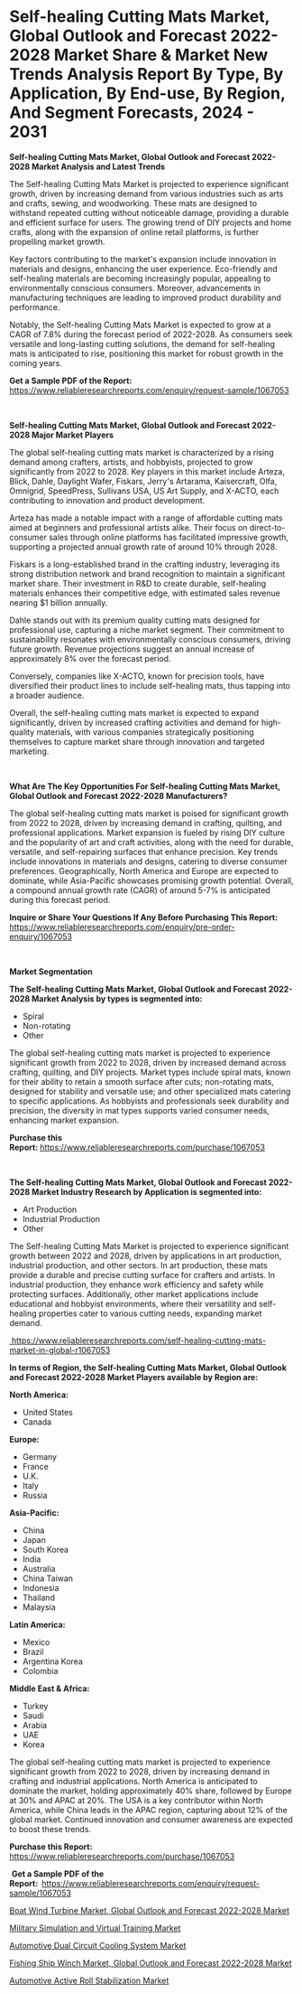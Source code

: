 <p><h1>Self-healing Cutting Mats Market, Global Outlook and Forecast 2022-2028 Market Share & Market New Trends Analysis Report By Type, By Application, By End-use, By Region, And Segment Forecasts, 2024 - 2031</h1></p><p><strong>Self-healing Cutting Mats Market, Global Outlook and Forecast 2022-2028 Market Analysis and Latest Trends</strong></p>
<p><p>The Self-healing Cutting Mats Market is projected to experience significant growth, driven by increasing demand from various industries such as arts and crafts, sewing, and woodworking. These mats are designed to withstand repeated cutting without noticeable damage, providing a durable and efficient surface for users. The growing trend of DIY projects and home crafts, along with the expansion of online retail platforms, is further propelling market growth.</p><p>Key factors contributing to the market's expansion include innovation in materials and designs, enhancing the user experience. Eco-friendly and self-healing materials are becoming increasingly popular, appealing to environmentally conscious consumers. Moreover, advancements in manufacturing techniques are leading to improved product durability and performance.</p><p>Notably, the Self-healing Cutting Mats Market is expected to grow at a CAGR of 7.8% during the forecast period of 2022-2028. As consumers seek versatile and long-lasting cutting solutions, the demand for self-healing mats is anticipated to rise, positioning this market for robust growth in the coming years.</p></p>
<p><strong>Get a Sample PDF of the Report:&nbsp;</strong> <a href="https://www.reliableresearchreports.com/enquiry/request-sample/1067053">https://www.reliableresearchreports.com/enquiry/request-sample/1067053</a></p>
<p>&nbsp;</p>
<p><strong>Self-healing Cutting Mats Market, Global Outlook and Forecast 2022-2028 Major Market Players</strong></p>
<p><p>The global self-healing cutting mats market is characterized by a rising demand among crafters, artists, and hobbyists, projected to grow significantly from 2022 to 2028. Key players in this market include Arteza, Blick, Dahle, Daylight Wafer, Fiskars, Jerry's Artarama, Kaisercraft, Olfa, Omnigrid, SpeedPress, Sullivans USA, US Art Supply, and X-ACTO, each contributing to innovation and product development.</p><p>Arteza has made a notable impact with a range of affordable cutting mats aimed at beginners and professional artists alike. Their focus on direct-to-consumer sales through online platforms has facilitated impressive growth, supporting a projected annual growth rate of around 10% through 2028.</p><p>Fiskars is a long-established brand in the crafting industry, leveraging its strong distribution network and brand recognition to maintain a significant market share. Their investment in R&D to create durable, self-healing materials enhances their competitive edge, with estimated sales revenue nearing $1 billion annually.</p><p>Dahle stands out with its premium quality cutting mats designed for professional use, capturing a niche market segment. Their commitment to sustainability resonates with environmentally conscious consumers, driving future growth. Revenue projections suggest an annual increase of approximately 8% over the forecast period.</p><p>Conversely, companies like X-ACTO, known for precision tools, have diversified their product lines to include self-healing mats, thus tapping into a broader audience.</p><p>Overall, the self-healing cutting mats market is expected to expand significantly, driven by increased crafting activities and demand for high-quality materials, with various companies strategically positioning themselves to capture market share through innovation and targeted marketing.</p></p>
<p>&nbsp;</p>
<p><strong>What Are The Key Opportunities For Self-healing Cutting Mats Market, Global Outlook and Forecast 2022-2028 Manufacturers?</strong></p>
<p><p>The global self-healing cutting mats market is poised for significant growth from 2022 to 2028, driven by increasing demand in crafting, quilting, and professional applications. Market expansion is fueled by rising DIY culture and the popularity of art and craft activities, along with the need for durable, versatile, and self-repairing surfaces that enhance precision. Key trends include innovations in materials and designs, catering to diverse consumer preferences. Geographically, North America and Europe are expected to dominate, while Asia-Pacific showcases promising growth potential. Overall, a compound annual growth rate (CAGR) of around 5-7% is anticipated during this forecast period.</p></p>
<p><strong>Inquire or Share Your Questions If Any Before Purchasing This Report:</strong> <a href="https://www.reliableresearchreports.com/enquiry/pre-order-enquiry/1067053">https://www.reliableresearchreports.com/enquiry/pre-order-enquiry/1067053</a></p>
<p>&nbsp;</p>
<p><strong>Market Segmentation</strong></p>
<p><strong>The Self-healing Cutting Mats Market, Global Outlook and Forecast 2022-2028 Market Analysis by types is segmented into:</strong></p>
<p><ul><li>Spiral</li><li>Non-rotating</li><li>Other</li></ul></p>
<p><p>The global self-healing cutting mats market is projected to experience significant growth from 2022 to 2028, driven by increased demand across crafting, quilting, and DIY projects. Market types include spiral mats, known for their ability to retain a smooth surface after cuts; non-rotating mats, designed for stability and versatile use; and other specialized mats catering to specific applications. As hobbyists and professionals seek durability and precision, the diversity in mat types supports varied consumer needs, enhancing market expansion.</p></p>
<p><strong>Purchase this Report:&nbsp;</strong><a href="https://www.reliableresearchreports.com/purchase/1067053">https://www.reliableresearchreports.com/purchase/1067053</a></p>
<p>&nbsp;</p>
<p><strong>The Self-healing Cutting Mats Market, Global Outlook and Forecast 2022-2028 Market Industry Research by Application is segmented into:</strong></p>
<p><ul><li>Art Production</li><li>Industrial Production</li><li>Other</li></ul></p>
<p><p>The Self-healing Cutting Mats Market is projected to experience significant growth between 2022 and 2028, driven by applications in art production, industrial production, and other sectors. In art production, these mats provide a durable and precise cutting surface for crafters and artists. In industrial production, they enhance work efficiency and safety while protecting surfaces. Additionally, other market applications include educational and hobbyist environments, where their versatility and self-healing properties cater to various cutting needs, expanding market demand.</p></p>
<p><a href="https://www.reliableresearchreports.com/self-healing-cutting-mats-market-in-global-r1067053">&nbsp;https://www.reliableresearchreports.com/self-healing-cutting-mats-market-in-global-r1067053</a></p>
<p><strong>In terms of Region, the Self-healing Cutting Mats Market, Global Outlook and Forecast 2022-2028 Market Players available by Region are:</strong></p>
<p>
    <p> <strong> North America: </strong>
        <ul>
            <li>United States</li>
            <li>Canada</li>
        </ul>
        </p> 
    <p> <strong> Europe: </strong>
        <ul>
            <li>Germany</li>
            <li>France</li>
            <li>U.K.</li>
            <li>Italy</li>
            <li>Russia</li>
        </ul>
        </p> 
    <p> <strong> Asia-Pacific: </strong>
        <ul>
            <li>China</li>
            <li>Japan</li>
            <li>South Korea</li>
            <li>India</li>
            <li>Australia</li>
            <li>China Taiwan</li>
            <li>Indonesia</li>
            <li>Thailand</li>
            <li>Malaysia</li>
        </ul>
        </p> 
    <p> <strong> Latin America: </strong>
        <ul>
            <li>Mexico</li>
            <li>Brazil</li>
            <li>Argentina Korea</li>
            <li>Colombia</li>
        </ul>
        </p> 
    <p> <strong> Middle East & Africa: </strong>
        <ul>
            <li>Turkey</li>
            <li>Saudi</li>
            <li>Arabia</li>
            <li>UAE</li>
            <li>Korea</li>
        </ul>
    </p>
    </p>
<p><p>The global self-healing cutting mats market is projected to experience significant growth from 2022 to 2028, driven by increasing demand in crafting and industrial applications. North America is anticipated to dominate the market, holding approximately 40% share, followed by Europe at 30% and APAC at 20%. The USA is a key contributor within North America, while China leads in the APAC region, capturing about 12% of the global market. Continued innovation and consumer awareness are expected to boost these trends.</p></p>
<p><strong>Purchase this Report: </strong><a href="https://www.reliableresearchreports.com/purchase/1067053">https://www.reliableresearchreports.com/purchase/1067053</a></p>
<p>&nbsp;<strong>Get a Sample PDF of the Report:&nbsp;&nbsp;</strong><a href="https://www.reliableresearchreports.com/enquiry/request-sample/1067053">https://www.reliableresearchreports.com/enquiry/request-sample/1067053</a></p>
<p><strong></strong></p>
<p><p><a href="https://github.com/RickHolmes3/Market-Research-Report-List-6/blob/main/boat-wind-turbine-market-global-outlook-and-forecast-2022-2028-market.md">Boat Wind Turbine Market, Global Outlook and Forecast 2022-2028 Market</a></p><p><a href="https://www.linkedin.com/pulse/unlocking-growth-potential-market-strategic-analysis-military-axwzc?trackingId=smM1C1gRS7GNEAzjZSVi5Q%3D%3D">Military Simulation and Virtual Training Market</a></p><p><a href="https://issuu.com/reportprime-2/docs/automotive-dual-circuit-cooling-sys_57325354bd2a56">Automotive Dual Circuit Cooling System Market</a></p><p><a href="https://github.com/Krish2023na/Market-Research-Report-List-6/blob/main/fishing-ship-winch-market-global-outlook-and-forecast-2022-2028-market.md">Fishing Ship Winch Market, Global Outlook and Forecast 2022-2028 Market</a></p><p><a href="https://issuu.com/reportprime-2/docs/automotive-active-roll-stabilizatio_66657bfa501464">Automotive Active Roll Stabilization Market</a></p></p>